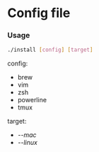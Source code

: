 # Config file

### Usage
```sh
./install [config] [target]
```

config:
- brew
- vim
- zsh
- powerline
- tmux

target:
- *--mac*
- *--linux*
